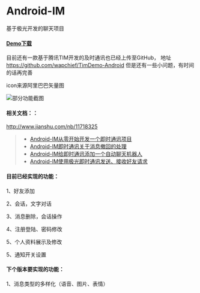 # Android-IM

基于极光开发的聊天项目

#### [Demo下载](http://fir.im/jim)

目前还有一款基于腾讯TIM开发的及时通讯也已经上传至GitHub，
地址
https://github.com/wapchief/TimDemo-Android
但是还有一些小问题，有时间的话再完善

icon来源阿里巴巴矢量图

![部分功能截图](https://github.com/wapchief/JPushIM/blob/master/screenshots/img.png?raw=true)



#### 相关文档：：

http://www.jianshu.com/nb/11718325
> * [Android-IM从零开始开发一个即时通讯项目](http://www.jianshu.com/p/dca480006691)
> * [Android-IM即时通讯关于消息撤回的处理](http://www.jianshu.com/p/f1367e7736e6)
> * [Android-IM给即时通讯添加一个自动聊天机器人](http://www.jianshu.com/p/866a171cfb7f)
> * [Android-IM使用极光即时通讯发送、接收好友请求](http://www.jianshu.com/p/42c10471ff54)

#### 目前已经实现的功能：

1、好友添加

2、会话，文字对话

3、消息删除，会话操作

4、注册登陆、密码修改

5、个人资料展示及修改

5、通知开关设置

#### 下个版本要实现的功能：

1、消息类型的多样化（语音、图片、表情）

